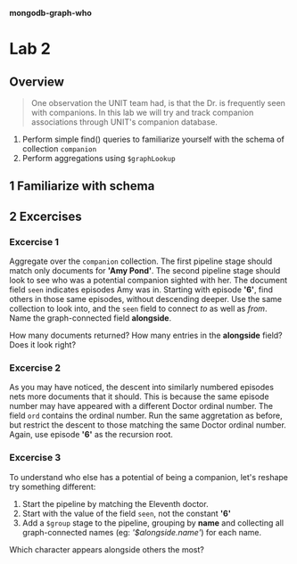 __mongodb-graph-who__

Lab 2
===============

Overview
---------------
> One observation the UNIT team had, is that the Dr. is frequently seen with companions. In this lab we will try and track companion associations through UNIT's companion database.

1. Perform simple find() queries to familiarize yourself with the schema of collection `companion`
1. Perform aggregations using `$graphLookup` 


## 1 Familiarize with schema

## 2 Excercises

### Excercise 1

Aggregate over the `companion` collection.
The first pipeline stage should match only documents for **'Amy Pond'**.
The second pipeline stage should look to see who was a potential companion sighted with her. The document field `seen` indicates episodes Amy was in. Starting with episode **'6'**, find others in those same episodes, without descending deeper. Use the same collection to look into, and the `seen` field to connect _to_ as well as _from_. Name the graph-connected field **alongside**.

How many documents returned?
How many entries in the **alongside** field? Does it look right?

### Excercise 2
As you may have noticed, the descent into similarly numbered episodes nets more documents that it should. This is because the same episode number may have appeared with a different Doctor ordinal number. The field `ord` contains the ordinal number. Run the same aggretation as before, but restrict the descent to those matching the same Doctor ordinal number. Again, use episode **'6'** as the recursion root.

### Excercise 3
To understand who else has a potential of being a companion, let's reshape try something different:
1. Start the pipeline by matching the Eleventh doctor.
1. Start with the value of the field `seen`, not the constant **'6'**
1. Add a `$group` stage to the pipeline, grouping by **name** and collecting all graph-connected names (eg: _'$alongside.name'_) for each name.

Which character appears alongside others the most?


<!--

db.companion.aggregate([
    {$match:{name:'Amy Pond'}},
    {$graphLookup : {
        from : 'companion',
        startWith : '6',
        connectFromField : 'seen',
        connectToField : 'seen',
        as : 'alongside',
        maxDepth : 0
    	}
    }
])


db.companion.aggregate([
    {$match:{name:'Amy Pond'}},
    {$graphLookup : {
        from : 'companion',
        startWith : '6',
        connectFromField : 'seen',
        connectToField : 'seen',
        as : 'alongside',
        maxDepth : 0,
        restrictSearchWithMatch: { ord: 'Eleventh'}
    	}
    }
])

db.companion.aggregate([
    {$match:{ord:'Eleventh'}},
    {$graphLookup : {
        from : 'companion',
        startWith : '$seen',
        connectFromField : 'seen',
        connectToField : 'seen',
        as : 'alongside',
        maxDepth : 0,
        restrictSearchWithMatch: { ord: 'Eleventh'}
    	}
    },
    {$group: {_id: '$name', appearsWith: {$addToSet: '$alongside.name'}}}
])

-->